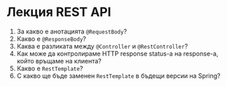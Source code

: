 # Лекция REST API

1) За какво е анотацията `@RequestBody`?
2) Какво е `@ResponseBody`?
3) Каква е разликата между `@Controller` и `@RestController`?
4) Как може да контролираме HTTP response status-a на response-a, който връщаме на клиента?
5) Какво е `RestTemplate`?
6) С какво ще бъде заменен `RestTemplate` в бъдещи версии на Spring?